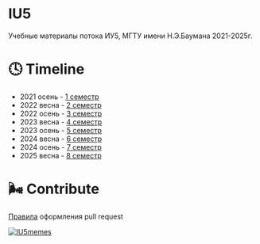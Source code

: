 # IU5
Учебные материалы потока ИУ5, МГТУ имени Н.Э.Баумана 2021-2025г.

# 🕓 Timeline 
- 2021 осень - [1 семестр](https://github.com/mightyK1ngRichard/IU5/tree/master/Term-1)
- 2022 весна - [2 семестр](https://github.com/mightyK1ngRichard/IU5/tree/master/Term-2)
- 2022 осень - [3 семестр](https://github.com/mightyK1ngRichard/IU5/tree/master/Term-3)
- 2023 весна - [4 семестр](https://github.com/mightyK1ngRichard/IU5/tree/master/Term-4)
- 2023 осень - [5 семестр](https://github.com/mightyK1ngRichard/IU5/tree/master/Term-5)
- 2024 весна - [6 семестр](https://github.com/mightyK1ngRichard/IU5/tree/master/Term-6)
- 2024 осень - [7 семестр](https://github.com/mightyK1ngRichard/IU5/tree/master/Term-7)
- 2025 весна - [8 семестр](https://github.com/mightyK1ngRichard/IU5/tree/master/Term-8)
 
# 🌬 Contribute
[Правила](https://github.com/mightyK1ngRichard/IU5/wiki/Contribute) оформления pull request
 
[![IU5memes](https://img.shields.io/badge/-CHILL_ZONE-090909?style=flat-square&logo=vk&logoColor=1E90FF)](https://vk.com/kak_delaut_dvoeshniki) <br>
